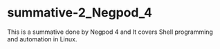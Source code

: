 # summative-2_Negpod_4
This is a summative done by Negpod 4 and It covers Shell programming and automation in Linux.
